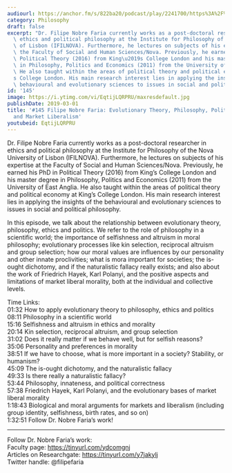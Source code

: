 ```yaml
---
audiourl: https://anchor.fm/s/822ba20/podcast/play/2241700/https%3A%2F%2Fd3ctxlq1ktw2nl.cloudfront.net%2Fproduction%2F2019-0-31%2F9122009-44100-2-9f7ffcbe1b082.m4a
category: Philosophy
draft: false
excerpt: "Dr. Filipe Nobre Faria currently works as a post-doctoral researcher in\
  \ ethics and political philosophy at the Institute for Philosophy of the Nova University\
  \ of Lisbon (IFILNOVA). Furthermore, he lectures on subjects of his expertise at\
  \ the Faculty of Social and Human Sciences/Nova. Previously, he earned his PhD in\
  \ Political Theory (2016) from King\u2019s College London and his master degree\
  \ in Philosophy, Politics and Economics (2011) from the University of East Anglia.\
  \ He also taught within the areas of political theory and political economy at King\u2019\
  s College London. His main research interest lies in applying the insights of the\
  \ behavioural and evolutionary sciences to issues in social and political philosophy."
id: '145'
image: https://i.ytimg.com/vi/EqtijLQRPRU/maxresdefault.jpg
publishDate: 2019-03-01
title: '#145 Filipe Nobre Faria: Evolutionary Theory, Philosophy, Politics, Ethics,
  and Market Liberalism'
youtubeid: EqtijLQRPRU
---
```

<div class="timelinks">

Dr. Filipe Nobre Faria currently works as a post-doctoral researcher in ethics and political philosophy at the Institute for Philosophy of the Nova University of Lisbon (IFILNOVA). Furthermore, he lectures on subjects of his expertise at the Faculty of Social and Human Sciences/Nova. Previously, he earned his PhD in Political Theory (2016) from King’s College London and his master degree in Philosophy, Politics and Economics (2011) from the University of East Anglia. He also taught within the areas of political theory and political economy at King’s College London. His main research interest lies in applying the insights of the behavioural and evolutionary sciences to issues in social and political philosophy.

In this episode, we talk about the relationship between evolutionary theory, philosophy, ethics and politics. We refer to the role of philosophy in a scientific world; the importance of selfishness and altruism in moral philosophy; evolutionary processes like kin selection, reciprocal altruism and group selection; how our moral values are influences by our personality and other innate proclivities; what is mora important for societies; the is-ought dichotomy, and if the naturalistic fallacy really exists; and also about the work of Friedrich Hayek, Karl Polanyi, and the positive aspects and limitations of market liberal morality, both at the individual and collective levels. 

Time Links:  
<time>01:32</time> How to apply evolutionary theory to philosophy, ethics and politics  
<time>08:11</time> Philosophy in a scientific world                                
<time>15:16</time> Selfishness and altruism in ethics and morality                 
<time>20:14</time> Kin selection, reciprocal altruism, and group selection                
<time>31:02</time> Does it really matter if we behave well, but for selfish reasons?    
<time>35:06</time> Personality and preferences in morality   
<time>38:51</time> If we have to choose, what is more important in a society? Stability, or humanism?          
<time>45:09</time> The is-ought dichotomy, and the naturalistic fallacy        
<time>49:33</time> Is there really a naturalistic fallacy?  
<time>53:44</time> Philosophy, innateness, and political correctness     
<time>57:38</time> Friedrich Hayek, Karl Polanyi, and the evolutionary bases of market liberal morality  
<time>1:18:43</time> Biological and moral arguments for markets and liberalism (including group identity, selfishness, birth rates, and so on)  
<time>1:32:51</time> Follow Dr. Nobre Faria’s work!      

---

Follow Dr. Nobre Faria’s work:  
Faculty page: https://tinyurl.com/ydcomgnj  
Articles on Researchgate: https://tinyurl.com/y7jakylj   
Twitter handle: @filipefaria
</div>


